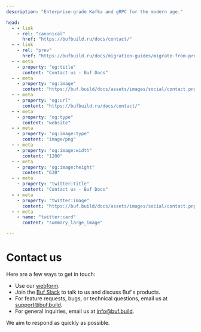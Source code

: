 ```yaml
---
description: "Enterprise-grade Kafka and gRPC for the modern age."

head:
  - - link
    - rel: "canonical"
      href: "https://bufbuild.ru/docs/contact/"
  - - link
    - rel: "prev"
      href: "https://bufbuild.ru/docs/migration-guides/migrate-from-protoc-gen-validate/"
  - - meta
    - property: "og:title"
      content: "Contact us - Buf Docs"
  - - meta
    - property: "og:image"
      content: "https://buf.build/docs/assets/images/social/contact.png"
  - - meta
    - property: "og:url"
      content: "https://bufbuild.ru/docs/contact/"
  - - meta
    - property: "og:type"
      content: "website"
  - - meta
    - property: "og:image:type"
      content: "image/png"
  - - meta
    - property: "og:image:width"
      content: "1200"
  - - meta
    - property: "og:image:height"
      content: "630"
  - - meta
    - property: "twitter:title"
      content: "Contact us - Buf Docs"
  - - meta
    - property: "twitter:image"
      content: "https://buf.build/docs/assets/images/social/contact.png"
  - - meta
    - name: "twitter:card"
      content: "summary_large_image"

---
```


# Contact us

Here are a few ways to get in touch:

- Use our [webform](https://buf.build/contact-us).
- Join the [Buf Slack](https://buf.build/b/slack) to talk to us and discuss Buf's products.
- For feature requests, bugs, or technical questions, email us at [support@buf.build](mailto:support@buf.build).
- For general inquiries, email us at [info@buf.build](mailto:info@buf.build).

We aim to respond as quickly as possible.
